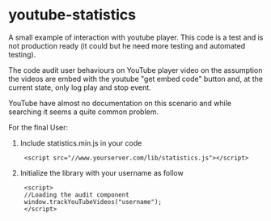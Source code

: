 youtube-statistics
==================

A small example of interaction with youtube player.
This code is a test and is not production ready (it could but he need more testing and automated testing).

The code audit user behaviours on YouTube player video on the assumption the videos are embed with the youtube "get embed code" button and, at the current state, only log play and stop event.

YouTube have almost no documentation on this scenario and while searching it seems a quite common problem.

For the final User:

1. Include statistics.min.js in your code
    
        <script src="//www.yourserver.com/lib/statistics.js"></script>

2. Initialize the library with your username as follow

        <script>
        //Loading the audit component
        window.trackYouTubeVideos("username");
        </script>